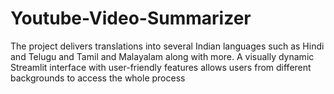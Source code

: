 # Youtube-Video-Summarizer
The project delivers translations into several Indian languages such as Hindi and Telugu and Tamil and Malayalam along with more. A visually dynamic Streamlit interface with user-friendly features allows users from different backgrounds to access the whole process
